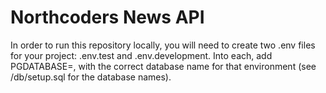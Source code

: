 # Northcoders News API

In order to run this repository locally, you will need to create two .env files for your project: .env.test and .env.development. Into each, add PGDATABASE=, with the correct database name for that environment (see /db/setup.sql for the database names). 
